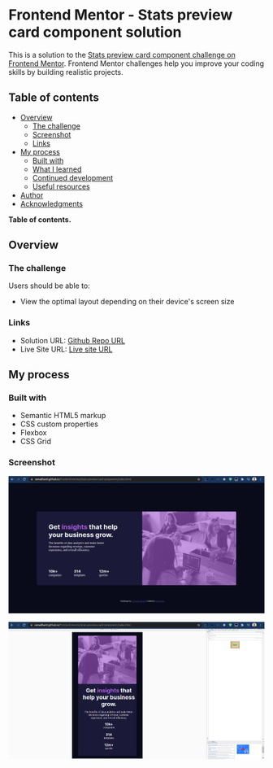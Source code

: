 # Frontend Mentor - Stats preview card component solution

This is a solution to the [Stats preview card component challenge on Frontend Mentor](https://www.frontendmentor.io/challenges/stats-preview-card-component-8JqbgoU62). Frontend Mentor challenges help you improve your coding skills by building realistic projects. 

## Table of contents

- [Overview](#overview)
  - [The challenge](#the-challenge)
  - [Screenshot](#screenshot)
  - [Links](#links)
- [My process](#my-process)
  - [Built with](#built-with)
  - [What I learned](#what-i-learned)
  - [Continued development](#continued-development)
  - [Useful resources](#useful-resources)
- [Author](#author)
- [Acknowledgments](#acknowledgments)

**Table of contents.**

## Overview

### The challenge

Users should be able to:

- View the optimal layout depending on their device's screen size

### Links

- Solution URL: [Github Repo URL](https://github.com/Ramadhan0/Frontend-mentor/tree/develop/challenges/stats-preview-card-component)
- Live Site URL: [Live site URL](https://ramadhan0.github.io/Frontend-mentor/stats-preview-card-component/index.html)

## My process

### Built with

- Semantic HTML5 markup
- CSS custom properties
- Flexbox
- CSS Grid

### Screenshot

![Desktop page](https://github.com/Ramadhan0/Frontend-mentor/blob/develop/challenges/stats-preview-card-component/screenshoots/Screenshot%20from%202021-06-03%2022-26-40.png)


![Desktop page](https://github.com/Ramadhan0/Frontend-mentor/blob/develop/challenges/stats-preview-card-component/screenshoots/Screenshot%20from%202021-06-03%2022-28-36.png)
